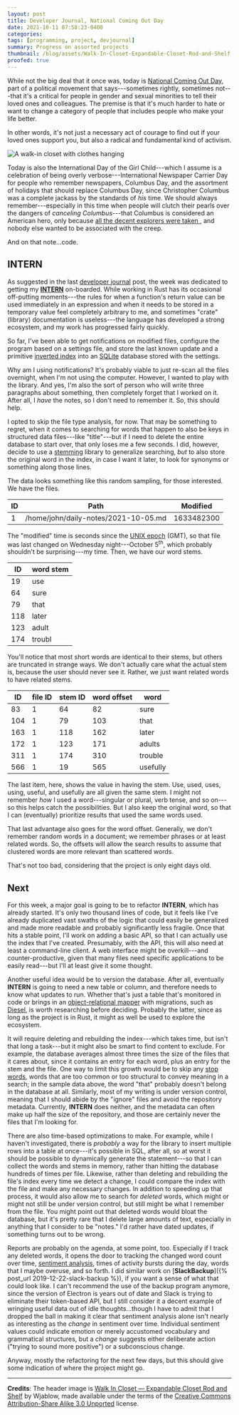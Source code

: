 ```yaml
---
layout: post
title: Developer Journal, National Coming Out Day
date: 2021-10-11 07:58:23-0400
categories:
tags: [programming, project, devjournal]
summary: Progress on assorted projects
thumbnail: /blog/assets/Walk-In-Closet-Expandable-Closet-Rod-and-Shelf.png
proofed: true
---
```


While not the big deal that it once was, today is [National Coming Out Day](https://en.wikipedia.org/wiki/National_Coming_Out_Day), part of a political movement that says---sometimes rightly, sometimes not---that it's a critical for people in gender and sexual minorities to tell their loved ones and colleagues.  The premise is that it's much harder to hate or want to change a category of people that includes people who make your life better.

In other words, it's not just a necessary act of courage to find out if your loved ones support you, but also a radical and fundamental kind of activism.

![A walk-in closet with clothes hanging](/blog/assets/Walk-In-Closet-Expandable-Closet-Rod-and-Shelf.png "If you're in there, that's less room for clothes, right?")

Today is also the International Day of the Girl Child---which I assume is a celebration of being overly verbose---International Newspaper Carrier Day for people who remember newspapers, Columbus Day, and the assortment of holidays that should replace Columbus Day, since Christopher Columbus was a complete jackass by the standards of *his* time.  We should always remember---especially in this time when people will clutch their pearls over the dangers of *canceling Columbus*---that Columbus is considered an American hero, only because [all the decent explorers were taken <i class="far fa-copyright"></i>](https://www.thenation.com/article/archive/the-invention-of-christopher-columbus-american-hero/), and nobody else wanted to be associated with the creep.

And on that note...code.

## INTERN

As suggested in the last [developer journal](/blog/tag/devjournal) post, the week was dedicated to getting my [**INTERN**](https://github.com/jcolag/intern) on-boarded.  While working in Rust has its occasional off-putting moments---the rules for when a function's return value can be used immediately in an expression and when it needs to be stored in a temporary value feel completely arbitrary to me, and sometimes "crate" (library) documentation is useless---the language has developed a strong ecosystem, and my work has progressed fairly quickly.

So far, I've been able to get notifications on modified files, configure the program based on a settings file, and store the last known update and a primitive [inverted index](https://en.wikipedia.org/wiki/Inverted_index) into an [SQLite](https://sqlite.org/index.html) database stored with the settings.

Why am I using notifications?  It's probably viable to just re-scan all the files overnight, when I'm not using the computer.  However, I wanted to play with the library.  And yes, I'm also the sort of person who will write three paragraphs about something, then completely forget that I worked on it.  After all, I *have* the notes, so I don't need to remember it.  So, this should help.

I opted to skip the file type analysis, for now.  That may be something to regret, when it comes to searching for words that happen to also be keys in structured data files---like "title"---but if I need to delete the entire database to start over, that only loses me a few seconds.  I did, however, decide to use a [stemming](https://en.wikipedia.org/wiki/Stemming) library to generalize searching, *but* to also store the original word in the index, in case I want it later, to look for synonyms or something along those lines.

The data looks something like this random sampling, for those interested.  We have the files.

|ID|Path|Modified|
|--|----|--------|
|1|/home/john/daily-notes/2021-10-05.md|1633482300|

The "modified" time is seconds since the [UNIX epoch](https://en.wikipedia.org/wiki/Unix_time) (GMT), so that file was last changed on Wednesday night---October 5<sup>th</sup>, which probably shouldn't be surprising---my time.  Then, we have our word stems.

|ID|word stem|
|--|---------|
|19|use|
|64|sure|
|79|that|
|118|later|
|123|adult|
|174|troubl|

You'll notice that most short words are identical to their stems, but others are truncated in strange ways.  We don't actually care what the actual stem is, because the user should never see it.  Rather, we just want related words to have related stems.

|ID|file ID|stem ID|word offset|word|
|--|-------|-------|-----------|----|
|83|1|64|82|sure|
|104|1|79|103|that|
|163|1|118|162|later|
|172|1|123|171|adults|
|311|1|174|310|trouble|
|566|1|19|565|usefully|

The last item, here, shows the value in having the stem.  Use, used, uses, using, useful, and usefully are all given the same stem.  I might not remember *how* I used a word---singular or plural, verb tense, and so on---so this helps catch the possibilities.  But I also keep the original word, so that I can (eventually) prioritize results that used the same words used.

That last advantage also goes for the word offset.  Generally, we don't remember random words in a document; we remember phrases or at least related words.  So, the offsets will allow the search results to assume that clustered words are more relevant than scattered words.

That's not too bad, considering that the project is only eight days old.

## Next

For this week, a major goal is going to be to refactor **INTERN**, which has already started.  It's only two thousand lines of code, but it feels like I've already duplicated vast swaths of the logic that could easily be generalized and made more readable and probably significantly less fragile.  Once that hits a stable point, I'll work on adding a basic API, so that I can actually use the index that I've created.  Presumably, with the API, this will also need at least a command-line client.  A web interface might be overkill---and counter-productive, given that many files need specific applications to be easily read---but I'll at least give it some thought.

Another useful idea would be to version the database.  After all, eventually **INTERN** is going to need a new table or column, and therefore needs to know what updates to run.  Whether that's just a table that's monitored in code or brings in an [object-relational mapper](https://en.wikipedia.org/wiki/Object%E2%80%93relational_mapping) with migrations, such as [Diesel](https://diesel.rs/), is worth researching before deciding.  Probably the latter, since as long as the project is in Rust, it might as well be used to explore the ecosystem.

It will require deleting and rebuilding the index---which takes time, but isn't that long a task---but it might also be smart to find content to exclude.  For example, the database averages almost three times the size of the files that it cares about, since it contains an entry for each word, plus an entry for the stem and the file.  One way to limit this growth would be to skip any [stop words](https://en.wikipedia.org/wiki/Stop_word), words that are too common or too structural to convey meaning in a search; in the sample data above, the word "that" probably doesn't belong in the database at all.  Similarly, most of my writing is under version control, meaning that I should abide by the "ignore" files and avoid the repository metadata.  Currently, **INTERN** does neither, and the metadata can often make up half the size of the repository, and those are certainly never the files that I'm looking for.

There are also time-based optimizations to make.  For example, while I haven't investigated, there is *probably* a way for the library to insert multiple rows into a table at once---it's possible in SQL, after all, so at worst it should be possible to dynamically generate the statement---so that I can collect the words and stems in memory, rather than hitting the database hundreds of times per file.  Likewise, rather than deleting and rebuilding the file's index every time we detect a change, I could compare the index with the file and make any necessary changes.  In addition to speeding up that process, it would also allow me to search for *deleted* words, which might or might not still be under version control, but still might be what I remember from the file.  You might point out that deleted words would bloat the database, but it's pretty rare that I delete large amounts of text, especially in anything that I consider to be "notes."  I'd rather have dated updates, if something turns out to be wrong.

Reports are probably on the agenda, at some point, too.  Especially if I track any deleted words, it opens the door to tracking the changed word count over time, [sentiment analysis](https://en.wikipedia.org/wiki/Sentiment_analysis), times of activity bursts during the day, words that I maybe overuse, and so forth.  I did similar work on [**SlackBackup**]({% post_url 2019-12-22-slack-backup %}), if you want a sense of what that could look like.  I can't recommend the use of the backup program anymore, since the version of Electron is years out of date and Slack is trying to eliminate their token-based API, but I still consider it a decent example of wringing useful data out of idle thoughts...though I have to admit that I dropped the ball in making it clear that sentiment analysis alone isn't nearly as interesting as the *change* in sentiment over time.  Individual sentiment values could indicate emotion or merely accustomed vocabulary and grammatical structures, but a *change* suggests either deliberate action ("trying to sound more positive") or a subconscious change.

Anyway, mostly the refactoring for the next few days, but this should give some indication of where the project might go.

* * *

**Credits**:  The header image is [Walk In Closet — Expandable Closet Rod and Shelf](https://commons.wikimedia.org/wiki/File:Walk_In_Closet_-_Expandable_Closet_Rod_and_Shelf.jpg) by Wjablow, made available under the terms of the [Creative Commons Attribution-Share Alike 3.0 Unported](https://creativecommons.org/licenses/by-sa/3.0/deed.en) license.
